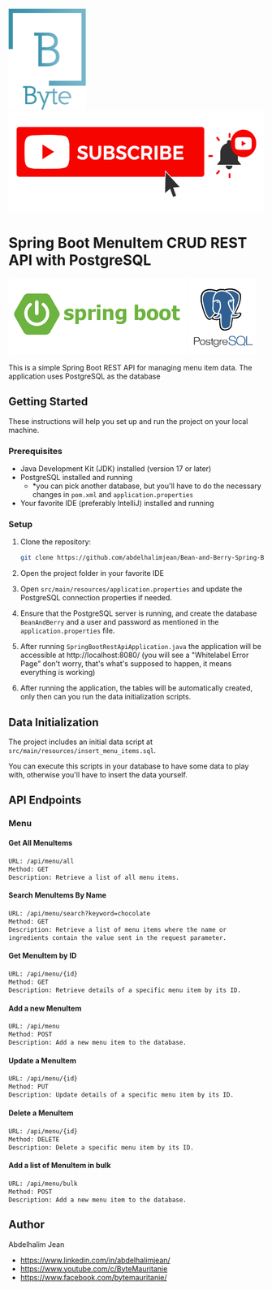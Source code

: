 <a href="https://www.youtube.com/c/ByteMauritanie?sub_confirmation=1">
<img src="src/main/resources/img/byte-logo.png" alt="Byte logo" height="200">
<img src="src/main/resources/img/youtube.png" alt="Byte logo" height="200">
</a>

# Spring Boot MenuItem CRUD REST API with PostgreSQL

<img src="src/main/resources/img/springboot-logo.png" alt="Byte logo" height="150">
<img src="src/main/resources/img/postgresql-logo.png" alt="Byte logo" height="150">


This is a simple Spring Boot REST API for managing menu item data. The application uses PostgreSQL
as
the database

## Getting Started

These instructions will help you set up and run the project on your local machine.

### Prerequisites

- Java Development Kit (JDK) installed (version 17 or later)
- PostgreSQL installed and running
    - *you can pick another database, but you'll have to do the
      necessary changes in `pom.xml` and `application.properties`
- Your favorite IDE (preferably IntelliJ) installed and running

### Setup

1. Clone the repository:

   ```bash
   git clone https://github.com/abdelhalimjean/Bean-and-Berry-Spring-Boot-REST-API
    ```
2. Open the project folder in your favorite IDE
3. Open `src/main/resources/application.properties` and update the PostgreSQL connection properties
   if needed.
4. Ensure that the PostgreSQL server is running, and create the database `BeanAndBerry` and a user
   and
   password as mentioned in
   the `application.properties` file.
5. After running `SpringBootRestApiApplication.java` the application will be accessible
   at http://localhost:8080/ (you
   will see a "Whitelabel Error Page" don't worry, that's what's supposed to happen, it means
   everything is working)
6. After running the application, the tables will be automatically created, only then can you run
   the data initialization scripts.

## Data Initialization

The project includes an initial data script at `src/main/resources/insert_menu_items.sql`.

You can execute this scripts in your database to have some data to play with, otherwise you'll have
to insert the data yourself.

## API Endpoints

### Menu

#### Get All MenuItems

    URL: /api/menu/all
    Method: GET
    Description: Retrieve a list of all menu items.

#### Search MenuItems By Name

    URL: /api/menu/search?keyword=chocolate
    Method: GET
    Description: Retrieve a list of menu items where the name or ingredients contain the value sent in the request parameter.

#### Get MenuItem by ID

    URL: /api/menu/{id}
    Method: GET
    Description: Retrieve details of a specific menu item by its ID.

#### Add a new MenuItem

    URL: /api/menu
    Method: POST
    Description: Add a new menu item to the database.

#### Update a MenuItem

    URL: /api/menu/{id}
    Method: PUT
    Description: Update details of a specific menu item by its ID.

#### Delete a MenuItem

    URL: /api/menu/{id}
    Method: DELETE
    Description: Delete a specific menu item by its ID.

#### Add a list of MenuItem in bulk

    URL: /api/menu/bulk
    Method: POST
    Description: Add a new menu item to the database.

## Author

Abdelhalim Jean

- https://www.linkedin.com/in/abdelhalimjean/
- https://www.youtube.com/c/ByteMauritanie
- https://www.facebook.com/bytemauritanie/

